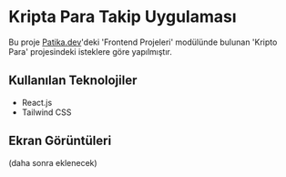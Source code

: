 # Kripta Para Takip Uygulaması

Bu proje [Patika.dev](https://patika.dev)'deki 'Frontend Projeleri' modülünde bulunan 'Kripto Para' projesindeki isteklere göre yapılmıştır.

## Kullanılan Teknolojiler

- React.js
- Tailwind CSS

## Ekran Görüntüleri

(daha sonra eklenecek)
